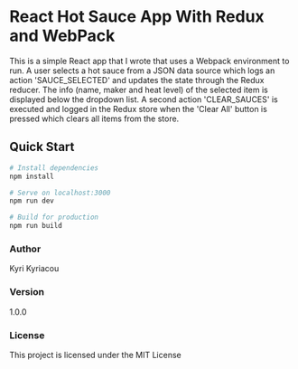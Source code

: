 # React Hot Sauce App With Redux and WebPack 
This is a simple React app that I wrote that uses a Webpack environment to run. A user selects a hot sauce from a JSON data source which logs an action 'SAUCE_SELECTED' and updates the state through the Redux reducer. The info (name, maker and heat level) of the selected item is displayed below the dropdown list. A second action 'CLEAR_SAUCES' is executed and logged in the Redux store when the 'Clear All' button is pressed which clears all items from the store.

## Quick Start

``` bash
# Install dependencies
npm install

# Serve on localhost:3000
npm run dev

# Build for production
npm run build
```
### Author

Kyri Kyriacou

### Version

1.0.0

### License

This project is licensed under the MIT License

